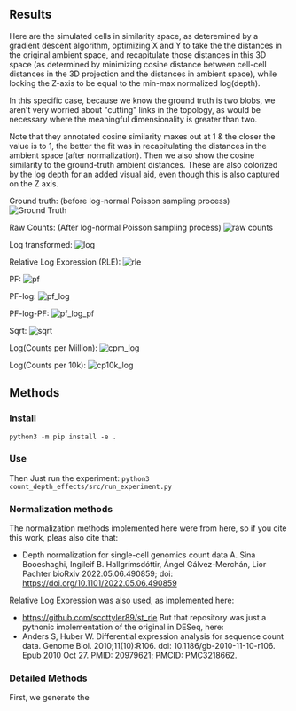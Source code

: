 

## Results
Here are the simulated cells in similarity space, as deteremined by a gradient descent algorithm, optimizing X and Y to take the the distances in the original ambient space, and recapitulate those distances in this 3D space (as determined by minimizing cosine distance between cell-cell distances in the 3D projection and the distances in ambient space), while locking the Z-axis to be equal to the min-max normalized log(depth).

In this specific case, because we know the ground truth is two blobs, we aren't very worried about "cutting" links in the topology, as would be necessary where the meaningful dimensionality is greater than two.

Note that they annotated cosine similarity maxes out at 1 & the closer the value is to 1, the better the fit was in recapitulating the distances in the ambient space (after normalization). Then we also show the cosine similarity to the ground-truth ambient distances. These are also colorized by the log depth for an added visual aid, even though this is also captured on the Z axis.

Ground truth: (before log-normal Poisson sampling process)
![Ground Truth](assets/3D/ground_truth.gif)

Raw Counts: (After log-normal Poisson sampling process)
![raw counts](assets/3D/raw.gif)

Log transformed:
![log](assets/3D/log.gif)

Relative Log Expression (RLE): 
![rle](assets/3D/rle.gif)

PF:
![pf](assets/3D/pf.gif)

PF-log:
![pf_log](assets/3D/pf_log.gif)

PF-log-PF:
![pf_log_pf](assets/3D/pf_log_pf.gif)

Sqrt:
![sqrt](assets/3D/sqrt.gif)

Log(Counts per Million):
![cpm_log](assets/3D/cpm_log.gif)

Log(Counts per 10k):
![cp10k_log](assets/3D/cp10k_log.gif)



## Methods
### Install 
`python3 -m pip install -e .`

### Use
Then Just run the experiment:
`python3 count_depth_effects/src/run_experiment.py`

### Normalization methods
The normalization methods implemented here were from here, so if you cite this work, pleas also cite that:
-  Depth normalization for single-cell genomics count data
A. Sina Booeshaghi, Ingileif B. Hallgrímsdóttir, Ángel Gálvez-Merchán, Lior Pachter
bioRxiv 2022.05.06.490859; doi: https://doi.org/10.1101/2022.05.06.490859 

Relative Log Expression was also used, as implemented here:
- https://github.com/scottyler89/st_rle
But that repository was just a pythonic implementation of the original in DESeq, here:
- Anders S, Huber W. Differential expression analysis for sequence count data. Genome Biol. 2010;11(10):R106. doi: 10.1186/gb-2010-11-10-r106. Epub 2010 Oct 27. PMID: 20979621; PMCID: PMC3218662.

### Detailed Methods
First, we generate the 
